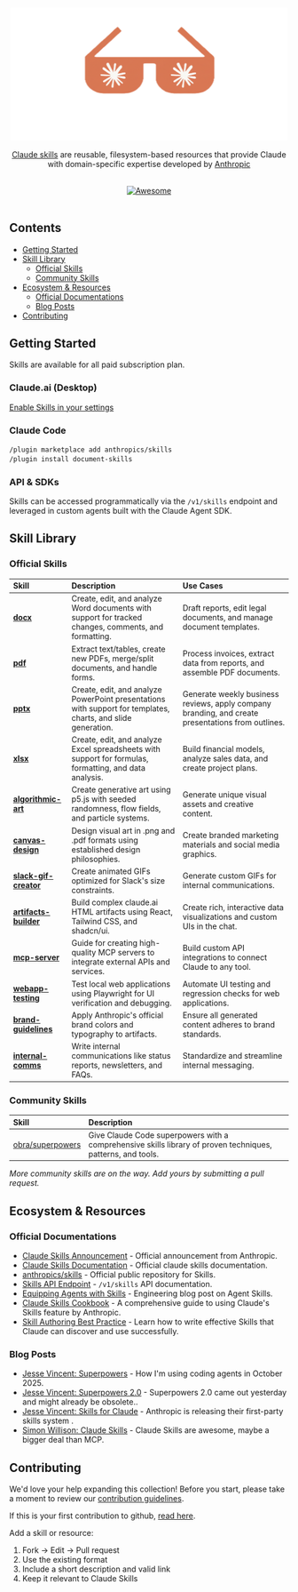 <div align="center">
	<br>
	<br>
	<div>
		<picture>
			<source media="(prefers-color-scheme: dark)" srcset="media/logo.png">
			<img alt="Awesome ChatGPT" width="500px" src="media/logo.png">
		</picture>
		<br>
	</div>
	<p>
		<a href="https://www.anthropic.com/news/skills">Claude skills</a> are reusable, filesystem-based resources that provide Claude with domain-specific expertise developed by <a href="https://www.anthropic.com/">Anthropic</a>
	</p>
	<br>
	<a href="https://awesome.re">
		<img src="https://awesome.re/badge-flat2.svg" alt="Awesome">
	</a>
	<br>
	<br>
</div>

## Contents

- [Getting Started](#getting-started)
- [Skill Library](#skill-library)
  - [Official Skills](#official-skills)
  - [Community Skills](#community-skills)
- [Ecosystem & Resources](#ecosystem--resources)
  - [Official Documentations](#official-documentations)
  - [Blog Posts](#blog-posts)
- [Contributing](#contributing)

## Getting Started

Skills are available for all paid subscription plan.

### Claude.ai (Desktop)

[Enable Skills in your settings](https://claude.ai/settings/capabilities)

### Claude Code

```bash
/plugin marketplace add anthropics/skills
/plugin install document-skills
```

### API & SDKs

Skills can be accessed programmatically via the `/v1/skills` endpoint and leveraged in custom agents built with the Claude Agent SDK.

## Skill Library

### Official Skills

| Skill                                                                                     | Description                                                                                                  | Use Cases                                                                                         |
| :---------------------------------------------------------------------------------------- | :----------------------------------------------------------------------------------------------------------- | :------------------------------------------------------------------------------------------------ |
| **[docx](https://github.com/anthropics/skills/tree/main/document-skills/docx)**           | Create, edit, and analyze Word documents with support for tracked changes, comments, and formatting.         | Draft reports, edit legal documents, and manage document templates.                               |
| **[pdf](https://github.com/anthropics/skills/tree/main/document-skills/pdf)**             | Extract text/tables, create new PDFs, merge/split documents, and handle forms.                               | Process invoices, extract data from reports, and assemble PDF documents.                          |
| **[pptx](https://github.com/anthropics/skills/tree/main/document-skills/pptx)**           | Create, edit, and analyze PowerPoint presentations with support for templates, charts, and slide generation. | Generate weekly business reviews, apply company branding, and create presentations from outlines. |
| **[xlsx](https://github.com/anthropics/skills/tree/main/document-skills/xlsx)**           | Create, edit, and analyze Excel spreadsheets with support for formulas, formatting, and data analysis.       | Build financial models, analyze sales data, and create project plans.                             |
| **[algorithmic-art](https://github.com/anthropics/skills/tree/main/algorithmic-art)**     | Create generative art using p5.js with seeded randomness, flow fields, and particle systems.                 | Generate unique visual assets and creative content.                                               |
| **[canvas-design](https://github.com/anthropics/skills/tree/main/canvas-design)**         | Design visual art in .png and .pdf formats using established design philosophies.                            | Create branded marketing materials and social media graphics.                                     |
| **[slack-gif-creator](https://github.com/anthropics/skills/tree/main/slack-gif-creator)** | Create animated GIFs optimized for Slack's size constraints.                                                 | Generate custom GIFs for internal communications.                                                 |
| **[artifacts-builder](https://github.com/anthropics/skills/tree/main/artifacts-builder)** | Build complex claude.ai HTML artifacts using React, Tailwind CSS, and shadcn/ui.                             | Create rich, interactive data visualizations and custom UIs in the chat.                          |
| **[mcp-server](https://github.com/anthropics/skills/tree/main/mcp-server)**               | Guide for creating high-quality MCP servers to integrate external APIs and services.                         | Build custom API integrations to connect Claude to any tool.                                      |
| **[webapp-testing](https://github.com/anthropics/skills/tree/main/webapp-testing)**       | Test local web applications using Playwright for UI verification and debugging.                              | Automate UI testing and regression checks for web applications.                                   |
| **[brand-guidelines](https://github.com/anthropics/skills/tree/main/brand-guidelines)**   | Apply Anthropic's official brand colors and typography to artifacts.                                         | Ensure all generated content adheres to brand standards.                                          |
| **[internal-comms](https://github.com/anthropics/skills/tree/main/internal-comms)**       | Write internal communications like status reports, newsletters, and FAQs.                                    | Standardize and streamline internal messaging.                                                    |

### Community Skills

| Skill                                                   | Description                                                                                                 |
| :------------------------------------------------------ | :---------------------------------------------------------------------------------------------------------- |
| [obra/superpowers](https://github.com/obra/superpowers) | Give Claude Code superpowers with a comprehensive skills library of proven techniques, patterns, and tools. |

_More community skills are on the way. Add yours by submitting a pull request._

## Ecosystem & Resources

### Official Documentations

- [Claude Skills Announcement](https://www.anthropic.com/news/skills) - Official announcement from Anthropic.
- [Claude Skills Documentation](https://docs.claude.com/en/docs/claude-code/skills) - Official claude skills documentation.
- [anthropics/skills](https://github.com/anthropics/skills) - Official public repository for Skills.
- [Skills API Endpoint](https://docs.claude.com/en/api/skills) - `/v1/skills` API documentation.
- [Equipping Agents with Skills](https://www.anthropic.com/engineering/equipping-agents-for-the-real-world-with-agent-skills) - Engineering blog post on Agent Skills.
- [Claude Skills Cookbook](https://github.com/anthropics/claude-cookbooks/tree/main/skills) - A comprehensive guide to using Claude's Skills feature by Anthropic.
- [Skill Authoring Best Practice](https://docs.claude.com/en/docs/agents-and-tools/agent-skills/best-practices) - Learn how to write effective Skills that Claude can discover and use successfully.

### Blog Posts

- [Jesse Vincent: Superpowers](https://blog.fsck.com/2025/10/09/superpowers/) - How I'm using coding agents in October 2025.
- [Jesse Vincent: Superpowers 2.0](https://blog.fsck.com/2025/10/12/superpowers-20-came-out-yesterday-and-might-already-be-obsolete/) - Superpowers 2.0 came out yesterday and might already be obsolete..
- [Jesse Vincent: Skills for Claude](https://blog.fsck.com/2025/10/16/skills-for-claude/) - Anthropic is releasing their first-party skills system .
- [Simon Willison: Claude Skills](https://simonwillison.net/2025/Oct/16/claude-skills/) - Claude Skills are awesome, maybe a bigger deal than MCP.

## Contributing

We'd love your help expanding this collection! Before you start, please take a moment to review our [contribution guidelines](CONTRIBUTING.md).

If this is your first contribution to github, [read here](https://github.com/firstcontributions/first-contributions).

Add a skill or resource:

1. Fork → Edit → Pull request
2. Use the existing format
3. Include a short description and valid link
4. Keep it relevant to Claude Skills
